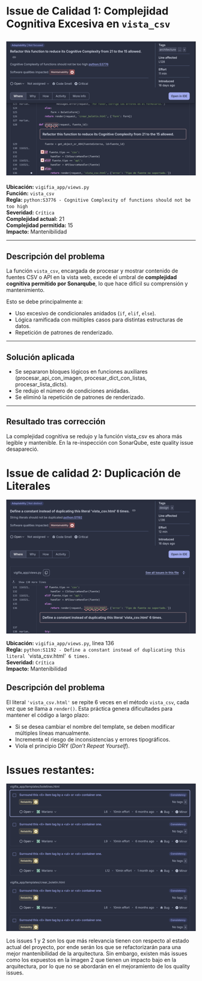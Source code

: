 # Issue de Calidad 1: Complejidad Cognitiva Excesiva en `vista_csv`

## ![alt text](image-1.png)

**Ubicación:** `vigifia_app/views.py`  
**Función:** `vista_csv`  
**Regla:** `python:S3776 - Cognitive Complexity of functions should not be too high`  
**Severidad:** `Crítica`   
**Complejidad actual:** 21  
**Complejidad permitida:** 15  
**Impacto:** Mantenibilidad

---

## Descripción del problema

La función `vista_csv`, encargada de procesar y mostrar contenido de fuentes CSV o API en la vista web, excede el umbral de **complejidad cognitiva permitido por Sonarqube**, lo que hace difícil su comprensión y mantenimiento.

Esto se debe principalmente a:

- Uso excesivo de condicionales anidados (`if`, `elif`, `else`).
- Lógica ramificada con múltiples casos para distintas estructuras de datos.
- Repetición de patrones de renderizado.

---

## Solución aplicada

- Se separaron bloques lógicos en funciones auxiliares (procesar_api_con_imagen, procesar_dict_con_listas, procesar_lista_dicts).
- Se redujo el número de condiciones anidadas.
- Se eliminó la repetición de patrones de renderizado.

---

## Resultado tras corrección

La complejidad cognitiva se redujo y la función vista_csv es ahora más legible y mantenible. En la re-inspección con SonarQube, este quality issue desapareció.




# Issue de calidad 2: Duplicación de Literales

![alt text](image.png)

**Ubicación:** `vigifia_app/views.py`, línea 136  
**Regla:** `python:S1192 - Define a constant instead of duplicating this literal `'vista_csv.html'` 6 times.`   
**Severidad:** `Crítica`  
**Impacto:** Mantenibilidad

## Descripción del problema

El literal `'vista_csv.html'` se repite 6 veces en el método `vista_csv`, cada vez que se llama a `render()`. Esta práctica genera dificultades para mantener el código a largo plazo:

- Si se desea cambiar el nombre del template, se deben modificar múltiples líneas manualmente.
- Incrementa el riesgo de inconsistencias y errores tipográficos.
- Viola el principio DRY (*Don’t Repeat Yourself*).


# Issues restantes:

![alt text](image-2.png)

Los issues 1 y 2 son los que más relevancia tienen con respecto al estado actual del proyecto, por ende serán los que se refactorizarán para una mejor mantenibilidad de la arquitectura. Sin embargo, existen más issues como los expuestos en la imagen 2 que tienen un impacto bajo en la arquitectura, por lo que no se abordarán en el mejoramiento de los quality issues.
